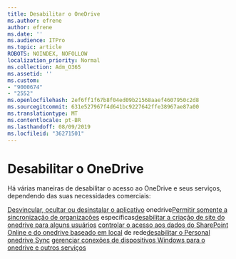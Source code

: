 ```yaml
---
title: Desabilitar o OneDrive
ms.author: efrene
author: efrene
ms.date: ''
ms.audience: ITPro
ms.topic: article
ROBOTS: NOINDEX, NOFOLLOW
localization_priority: Normal
ms.collection: Adm_O365
ms.assetid: ''
ms.custom:
- "9000674"
- "2552"
ms.openlocfilehash: 2ef6ff1f67b8f04ed09b21568aaef4607950c2d8
ms.sourcegitcommit: 631e527967f4d641bc9227642ffe38967ae87a00
ms.translationtype: MT
ms.contentlocale: pt-BR
ms.lasthandoff: 08/09/2019
ms.locfileid: "36271501"
---
```

# <a name="disable-onedrive"></a>Desabilitar o OneDrive

Há várias maneiras de desabilitar o acesso ao OneDrive e seus serviços, dependendo das suas necessidades comerciais:

[Desvincular, ocultar ou desinstalar o aplicativo](https://support.office.com/article/turn-off-disable-or-uninstall-onedrive-f32a17ce-3336-40fe-9c38-6efb09f944b0)
onedrive[Permitir somente a sincronização de organizações](https://docs.microsoft.com/onedrive/use-group-policy#allow-syncing-onedrive-accounts-for-only-specific-organizations)
específicas[desabilitar a criação de site do onedrive para alguns usuários](https://docs.microsoft.com/sharepoint/manage-user-profiles#disable-onedrive-creation-for-some-users)
[controlar o acesso aos dados do SharePoint Online e do onedrive baseado em local](https://docs.microsoft.com/sharepoint/control-access-based-on-network-location)
de rede[desabilitar o Personal onedrive Sync](https://docs.microsoft.com/onedrive/use-group-policy#DisablePersonalSync)
[gerenciar conexões de dispositivos Windows para o onedrive e outros serviços](https://docs.microsoft.com/windows/privacy/manage-connections-from-windows-operating-system-components-to-microsoft-services#bkmk-onedrive)



